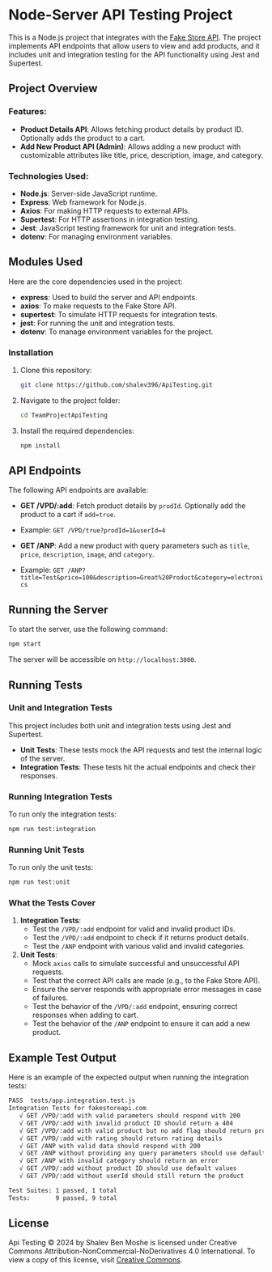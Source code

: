 # Node-Server API Testing Project

This is a Node.js project that integrates with the [Fake Store API](https://fakestoreapi.com/docs). The project implements API endpoints that allow users to view and add products, and it includes unit and integration testing for the API functionality using Jest and Supertest.

## Project Overview

### Features:

- **Product Details API**: Allows fetching product details by product ID. Optionally adds the product to a cart.
- **Add New Product API (Admin)**: Allows adding a new product with customizable attributes like title, price, description, image, and category.

### Technologies Used:

- **Node.js**: Server-side JavaScript runtime.
- **Express**: Web framework for Node.js.
- **Axios**: For making HTTP requests to external APIs.
- **Supertest**: For HTTP assertions in integration testing.
- **Jest**: JavaScript testing framework for unit and integration tests.
- **dotenv**: For managing environment variables.

## Modules Used

Here are the core dependencies used in the project:

- **express**: Used to build the server and API endpoints.
- **axios**: To make requests to the Fake Store API.
- **supertest**: To simulate HTTP requests for integration tests.
- **jest**: For running the unit and integration tests.
- **dotenv**: To manage environment variables for the project.

### Installation

1.  Clone this repository:

    ```bash
    git clone https://github.com/shalev396/ApiTesting.git
    ```

2.  Navigate to the project folder:

    ```bash
    cd TeamProjectApiTesting
    ```

3.  Install the required dependencies:

    ```bash
    npm install
    ```

## API Endpoints

The following API endpoints are available:

- **GET /VPD/:add**: Fetch product details by `prodId`. Optionally add the product to a cart if `add=true`.
- Example: `GET /VPD/true?prodId=1&userId=4`

- **GET /ANP**: Add a new product with query parameters such as `title`, `price`, `description`, `image`, and `category`.
- Example: `GET /ANP?title=Test&price=100&description=Great%20Product&category=electronics`

## Running the Server

To start the server, use the following command:

```bash
npm start
```

The server will be accessible on `http://localhost:3000`.

## Running Tests

### Unit and Integration Tests

This project includes both unit and integration tests using Jest and Supertest.

- **Unit Tests**: These tests mock the API requests and test the internal logic of the server.
- **Integration Tests**: These tests hit the actual endpoints and check their responses.

### Running Integration Tests

To run only the integration tests:

```bash
npm run test:integration
```

### Running Unit Tests

To run only the unit tests:

```bash
npm run test:unit
```

### What the Tests Cover

1.  **Integration Tests**:
    - Test the `/VPD/:add` endpoint for valid and invalid product IDs.
    - Test the `/VPD/:add` endpoint to check if it returns product details.
    - Test the `/ANP` endpoint with various valid and invalid categories.
2.  **Unit Tests**:
    - Mock `axios` calls to simulate successful and unsuccessful API requests.
    - Test that the correct API calls are made (e.g., to the Fake Store API).
    - Ensure the server responds with appropriate error messages in case of failures.
    - Test the behavior of the `/VPD/:add` endpoint, ensuring correct responses when adding to cart.
    - Test the behavior of the `/ANP` endpoint to ensure it can add a new product.

## Example Test Output

Here is an example of the expected output when running the integration tests:

```bash
PASS  tests/app.integration.test.js
Integration Tests for fakestoreapi.com
   √ GET /VPD/:add with valid parameters should respond with 200
   √ GET /VPD/:add with invalid product ID should return a 404
   √ GET /VPD/:add with valid product but no add flag should return product details
   √ GET /VPD/:add with rating should return rating details
   √ GET /ANP with valid data should respond with 200
   √ GET /ANP without providing any query parameters should use defaults
   √ GET /ANP with invalid category should return an error
   √ GET /VPD/:add without product ID should use default values
   √ GET /VPD/:add without userId should still return the product

Test Suites: 1 passed, 1 total
Tests:       9 passed, 9 total
```
## License

Api Testing © 2024 by Shalev Ben Moshe is licensed under Creative Commons Attribution-NonCommercial-NoDerivatives 4.0 International. To view a copy of this license, visit [Creative Commons](https://creativecommons.org/licenses/by-nc-nd/4.0/).
